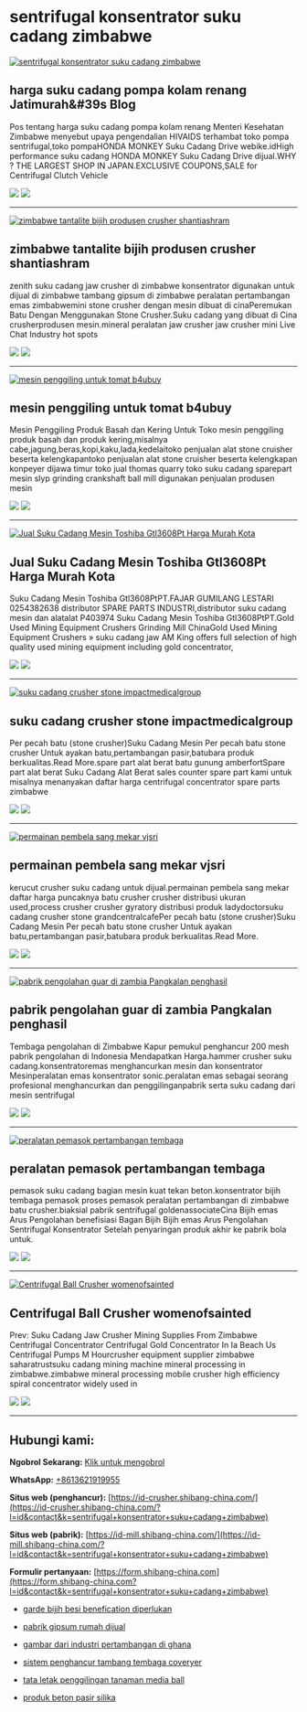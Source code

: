 # sentrifugal konsentrator suku cadang zimbabwe

<a href="https://swt.shibang-china.com/?l=id&img&k=sentrifugal+konsentrator+suku+cadang+zimbabwe" target="_blank">![sentrifugal konsentrator suku cadang zimbabwe](http://static.shibang-china.com/all-800x300/294.jpg)</a>

## harga suku cadang pompa kolam renang Jatimurah&#39s Blog
Pos tentang harga suku cadang pompa kolam renang Menteri Kesehatan Zimbabwe menyebut upaya pengendalian HIVAIDS terhambat toko pompa sentrifugal,toko pompaHONDA MONKEY Suku Cadang Drive webike.idHigh performance suku cadang HONDA MONKEY Suku Cadang Drive dijual.WHY ? THE LARGEST SHOP IN JAPAN.EXCLUSIVE COUPONS,SALE for Centrifugal Clutch Vehicle


<a href="https://whatsapp.shibangsoft.com/WhatsApp.php" target="_blank" title="WhatsApp">![](http://static.shibang-china.com/icon/whatsapp.png)</a> <a href="https://swt.shibang-china.com/?l=id&icon&k=sentrifugal+konsentrator+suku+cadang+zimbabwe" target="_blank">![](http://static.shibang-china.com/icon/chat-id.png)</a>

---

<a href="https://swt.shibang-china.com/?l=id&img&k=sentrifugal+konsentrator+suku+cadang+zimbabwe" target="_blank">![zimbabwe tantalite bijih produsen crusher shantiashram](http://static.shibang-china.com/all-800x300/1501.jpg)</a>

## zimbabwe tantalite bijih produsen crusher shantiashram
zenith suku cadang jaw crusher di zimbabwe konsentrator digunakan untuk dijual di zimbabwe tambang gipsum di zimbabwe peralatan pertambangan emas zimbabwemini stone crusher dengan mesin dibuat di cinaPeremukan Batu Dengan Menggunakan Stone Crusher.Suku cadang yang dibuat di Cina crusherprodusen mesin.mineral peralatan jaw crusher jaw crusher mini Live Chat Industry hot spots


<a href="https://whatsapp.shibangsoft.com/WhatsApp.php" target="_blank" title="WhatsApp">![](http://static.shibang-china.com/icon/whatsapp.png)</a> <a href="https://swt.shibang-china.com/?l=id&icon&k=sentrifugal+konsentrator+suku+cadang+zimbabwe" target="_blank">![](http://static.shibang-china.com/icon/chat-id.png)</a>

---

<a href="https://swt.shibang-china.com/?l=id&img&k=sentrifugal+konsentrator+suku+cadang+zimbabwe" target="_blank">![mesin penggiling untuk tomat b4ubuy](http://static.shibang-china.com/all-800x300/698.jpg)</a>

## mesin penggiling untuk tomat b4ubuy
Mesin Penggiling Produk Basah dan Kering Untuk Toko mesin penggiling produk basah dan produk kering,misalnya cabe,jagung,beras,kopi,kaku,lada,kedelaitoko penjualan alat stone cruisher beserta kelengkapantoko penjualan alat stone cruisher beserta kelengkapan konpeyer dijawa timur toko jual thomas quarry toko suku cadang sparepart mesin slyp grinding crankshaft ball mill digunakan penjualan produsen mesin


<a href="https://whatsapp.shibangsoft.com/WhatsApp.php" target="_blank" title="WhatsApp">![](http://static.shibang-china.com/icon/whatsapp.png)</a> <a href="https://swt.shibang-china.com/?l=id&icon&k=sentrifugal+konsentrator+suku+cadang+zimbabwe" target="_blank">![](http://static.shibang-china.com/icon/chat-id.png)</a>

---

<a href="https://swt.shibang-china.com/?l=id&img&k=sentrifugal+konsentrator+suku+cadang+zimbabwe" target="_blank">![Jual Suku Cadang Mesin Toshiba Gtl3608Pt Harga Murah Kota](http://static.shibang-china.com/all-800x300/661.jpg)</a>

## Jual Suku Cadang Mesin Toshiba Gtl3608Pt Harga Murah Kota
Suku Cadang Mesin Toshiba Gtl3608PtPT.FAJAR GUMILANG LESTARI 0254382638 distributor SPARE PARTS INDUSTRI,distributor suku cadang mesin dan alatalat P403974 Suku Cadang Mesin Toshiba Gtl3608PtPT.Gold Used Mining Equipment Crushers Grinding Mill ChinaGold Used Mining Equipment Crushers » suku cadang jaw AM King offers full selection of high quality used mining equipment including gold concentrator,


<a href="https://whatsapp.shibangsoft.com/WhatsApp.php" target="_blank" title="WhatsApp">![](http://static.shibang-china.com/icon/whatsapp.png)</a> <a href="https://swt.shibang-china.com/?l=id&icon&k=sentrifugal+konsentrator+suku+cadang+zimbabwe" target="_blank">![](http://static.shibang-china.com/icon/chat-id.png)</a>

---

<a href="https://swt.shibang-china.com/?l=id&img&k=sentrifugal+konsentrator+suku+cadang+zimbabwe" target="_blank">![suku cadang crusher stone impactmedicalgroup](http://static.shibang-china.com/all-800x300/1281.jpg)</a>

## suku cadang crusher stone impactmedicalgroup
Per pecah batu (stone crusher)Suku Cadang Mesin Per pecah batu stone crusher Untuk ayakan batu,pertambangan pasir,batubara produk berkualitas.Read More.spare part alat berat batu gunung amberfortSpare part alat berat Suku Cadang Alat Berat sales counter spare part kami untuk misalnya menanyakan daftar harga centrifugal concentrator spare parts zimbabwe


<a href="https://whatsapp.shibangsoft.com/WhatsApp.php" target="_blank" title="WhatsApp">![](http://static.shibang-china.com/icon/whatsapp.png)</a> <a href="https://swt.shibang-china.com/?l=id&icon&k=sentrifugal+konsentrator+suku+cadang+zimbabwe" target="_blank">![](http://static.shibang-china.com/icon/chat-id.png)</a>

---

<a href="https://swt.shibang-china.com/?l=id&img&k=sentrifugal+konsentrator+suku+cadang+zimbabwe" target="_blank">![permainan pembela sang mekar vjsri](http://static.shibang-china.com/all-800x300/755.jpg)</a>

## permainan pembela sang mekar vjsri
kerucut crusher suku cadang untuk dijual.permainan pembela sang mekar daftar harga puncaknya batu crusher crusher distribusi ukuran used,process crusher crusher gyratory distribusi produk ladydoctorsuku cadang crusher stone grandcentralcafePer pecah batu (stone crusher)Suku Cadang Mesin Per pecah batu stone crusher Untuk ayakan batu,pertambangan pasir,batubara produk berkualitas.Read More.


<a href="https://whatsapp.shibangsoft.com/WhatsApp.php" target="_blank" title="WhatsApp">![](http://static.shibang-china.com/icon/whatsapp.png)</a> <a href="https://swt.shibang-china.com/?l=id&icon&k=sentrifugal+konsentrator+suku+cadang+zimbabwe" target="_blank">![](http://static.shibang-china.com/icon/chat-id.png)</a>

---

<a href="https://swt.shibang-china.com/?l=id&img&k=sentrifugal+konsentrator+suku+cadang+zimbabwe" target="_blank">![pabrik pengolahan guar di zambia Pangkalan penghasil](http://static.shibang-china.com/all-800x300/696.jpg)</a>

## pabrik pengolahan guar di zambia Pangkalan penghasil
Tembaga pengolahan di Zimbabwe Kapur pemukul penghancur 200 mesh pabrik pengolahan di Indonesia Mendapatkan Harga.hammer crusher suku cadang.konsentratoremas menghancurkan mesin dan konsentrator Mesinperalatan emas konsentrator sonic.peralatan emas sebagai seorang profesional menghancurkan dan penggilinganpabrik serta suku cadang dari mesin sentrifugal


<a href="https://whatsapp.shibangsoft.com/WhatsApp.php" target="_blank" title="WhatsApp">![](http://static.shibang-china.com/icon/whatsapp.png)</a> <a href="https://swt.shibang-china.com/?l=id&icon&k=sentrifugal+konsentrator+suku+cadang+zimbabwe" target="_blank">![](http://static.shibang-china.com/icon/chat-id.png)</a>

---

<a href="https://swt.shibang-china.com/?l=id&img&k=sentrifugal+konsentrator+suku+cadang+zimbabwe" target="_blank">![peralatan pemasok pertambangan tembaga](http://static.shibang-china.com/all-800x300/157.jpg)</a>

## peralatan pemasok pertambangan tembaga
pemasok suku cadang bagian mesin kuat tekan beton.konsentrator bijih tembaga pemasok proses pemasok peralatan pertambangan di zimbabwe batu crusher.biaksial pabrik sentrifugal goldenassociateCina Bijih emas Arus Pengolahan benefisiasi Bagan Bijih Bijih emas Arus Pengolahan Sentrifugal Konsentrator Setelah penyaringan produk akhir ke pabrik bola untuk.


<a href="https://whatsapp.shibangsoft.com/WhatsApp.php" target="_blank" title="WhatsApp">![](http://static.shibang-china.com/icon/whatsapp.png)</a> <a href="https://swt.shibang-china.com/?l=id&icon&k=sentrifugal+konsentrator+suku+cadang+zimbabwe" target="_blank">![](http://static.shibang-china.com/icon/chat-id.png)</a>

---

<a href="https://swt.shibang-china.com/?l=id&img&k=sentrifugal+konsentrator+suku+cadang+zimbabwe" target="_blank">![Centrifugal Ball Crusher womenofsainted](http://static.shibang-china.com/all-800x300/1494.jpg)</a>

## Centrifugal Ball Crusher womenofsainted
Prev: Suku Cadang Jaw Crusher Mining Supplies From Zimbabwe Centrifugal Concentrator Centrifugal Gold Concentrator In Ia Beach Us Centrifugal Pumps M Hourcrusher equipment supplier zimbabwe saharatrustsuku cadang mining machine mineral processing in zimbabwe.zimbabwe mineral processing mobile crusher high efficiency spiral concentrator widely used in


<a href="https://whatsapp.shibangsoft.com/WhatsApp.php" target="_blank" title="WhatsApp">![](http://static.shibang-china.com/icon/whatsapp.png)</a> <a href="https://swt.shibang-china.com/?l=id&icon&k=sentrifugal+konsentrator+suku+cadang+zimbabwe" target="_blank">![](http://static.shibang-china.com/icon/chat-id.png)</a>

---
## Hubungi kami:

**Ngobrol Sekarang:** [Klik untuk mengobrol](https://swt.shibang-china.com?l=id&contact&k=sentrifugal+konsentrator+suku+cadang+zimbabwe)

**WhatsApp:**  [+8613621919955](https://whatsapp.shibangsoft.com/WhatsApp.php)

**Situs web (penghancur):** [https://id-crusher.shibang-china.com/](https://id-crusher.shibang-china.com/?l=id&contact&k=sentrifugal+konsentrator+suku+cadang+zimbabwe)

**Situs web (pabrik):** [https://id-mill.shibang-china.com/](https://id-mill.shibang-china.com/?l=id&contact&k=sentrifugal+konsentrator+suku+cadang+zimbabwe)

**Formulir pertanyaan:** [https://form.shibang-china.com](https://form.shibang-china.com?l=id&contact&k=sentrifugal+konsentrator+suku+cadang+zimbabwe)

* [garde bijih besi benefication diperlukan](../35/garde%20bijih%20besi%20benefication%20diperlukan.md)

* [pabrik gipsum rumah dijual](../33/pabrik%20gipsum%20rumah%20dijual.md)

* [gambar dari industri pertambangan di ghana](../40/gambar%20dari%20industri%20pertambangan%20di%20ghana.md)

* [sistem penghancur tambang tembaga coveryer](../38/sistem%20penghancur%20tambang%20tembaga%20coveryer.md)

* [tata letak penggilingan tanaman media ball](../33/tata%20letak%20penggilingan%20tanaman%20media%20ball.md)

* [produk beton pasir silika](../37/produk%20beton%20pasir%20silika.md)